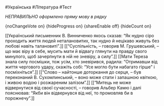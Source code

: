 #Українська #Література #Тест

*НЕПРАВИЛЬНО оформлено пряму мову в рядку*

{noChangeVote on}
{hideProgress on}
{shareEnable off}
{hideCount on}

[[Український письменник В. Винниченко якось сказав: “Як нудно сіро проходить життя людей неталановитих, так нудно й нецікаво живуть без любові навіть талановиті”.]]
[[“Суспільність, – говорив М. Грушевський, – що має віру в себе, мусить мати й відвагу глянути на правду свого минулого, щоб зачерпнути в ній не зневіру, а силу”.]]
[[Мати Тереза знала силу посмішки, тож усім, хто зневірився, радила: “Отримавши від життя чергового удару, скажіть собі: “Усе могло бути набагато гірше” і посміхніться”.]]
[[“Слово – найтонше доторкання до серця, – був переконаний В. Сухомлинський, – воно може стати і запашною квіткою, і живою водою і розжареним залізом”.]]
[[“Митець не може відвернутися від своєї сучасності, – говорив Альбер Камю і далі пояснював: “Якби він відвернувся від неї, то промовляв би в порожнечу”.]]
